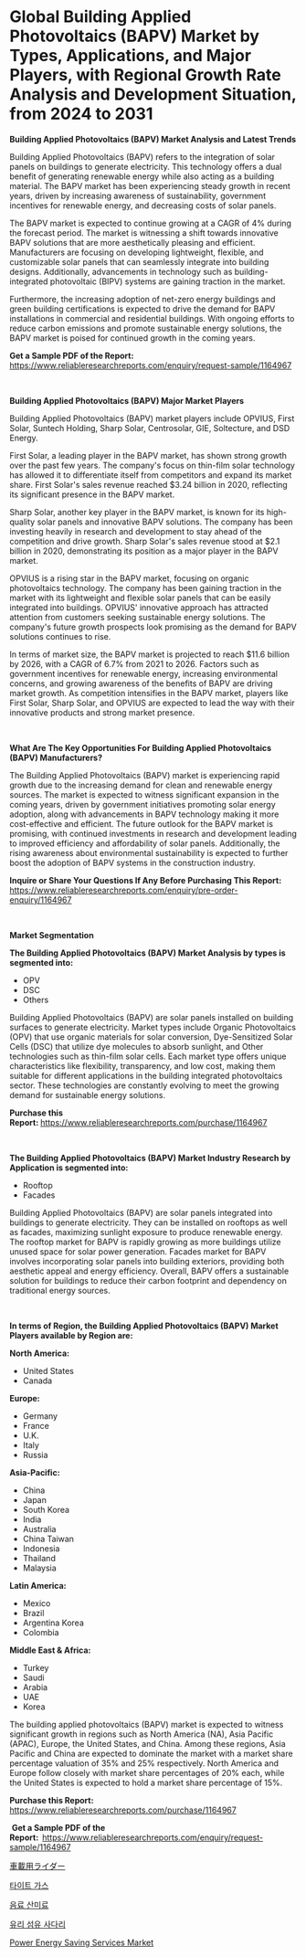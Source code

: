<p><h1>Global Building Applied Photovoltaics (BAPV) Market by Types, Applications, and Major Players, with Regional Growth Rate Analysis and Development Situation, from 2024 to 2031</h1></p><p><strong>Building Applied Photovoltaics (BAPV) Market Analysis and Latest Trends</strong></p>
<p><p>Building Applied Photovoltaics (BAPV) refers to the integration of solar panels on buildings to generate electricity. This technology offers a dual benefit of generating renewable energy while also acting as a building material. The BAPV market has been experiencing steady growth in recent years, driven by increasing awareness of sustainability, government incentives for renewable energy, and decreasing costs of solar panels.</p><p>The BAPV market is expected to continue growing at a CAGR of 4% during the forecast period. The market is witnessing a shift towards innovative BAPV solutions that are more aesthetically pleasing and efficient. Manufacturers are focusing on developing lightweight, flexible, and customizable solar panels that can seamlessly integrate into building designs. Additionally, advancements in technology such as building-integrated photovoltaic (BIPV) systems are gaining traction in the market.</p><p>Furthermore, the increasing adoption of net-zero energy buildings and green building certifications is expected to drive the demand for BAPV installations in commercial and residential buildings. With ongoing efforts to reduce carbon emissions and promote sustainable energy solutions, the BAPV market is poised for continued growth in the coming years.</p></p>
<p><strong>Get a Sample PDF of the Report:&nbsp;</strong> <a href="https://www.reliableresearchreports.com/enquiry/request-sample/1164967">https://www.reliableresearchreports.com/enquiry/request-sample/1164967</a></p>
<p>&nbsp;</p>
<p><strong>Building Applied Photovoltaics (BAPV) Major Market Players</strong></p>
<p><p>Building Applied Photovoltaics (BAPV) market players include OPVIUS, First Solar, Suntech Holding, Sharp Solar, Centrosolar, GIE, Soltecture, and DSD Energy. </p><p>First Solar, a leading player in the BAPV market, has shown strong growth over the past few years. The company's focus on thin-film solar technology has allowed it to differentiate itself from competitors and expand its market share. First Solar's sales revenue reached $3.24 billion in 2020, reflecting its significant presence in the BAPV market.</p><p>Sharp Solar, another key player in the BAPV market, is known for its high-quality solar panels and innovative BAPV solutions. The company has been investing heavily in research and development to stay ahead of the competition and drive growth. Sharp Solar's sales revenue stood at $2.1 billion in 2020, demonstrating its position as a major player in the BAPV market.</p><p>OPVIUS is a rising star in the BAPV market, focusing on organic photovoltaics technology. The company has been gaining traction in the market with its lightweight and flexible solar panels that can be easily integrated into buildings. OPVIUS' innovative approach has attracted attention from customers seeking sustainable energy solutions. The company's future growth prospects look promising as the demand for BAPV solutions continues to rise.</p><p>In terms of market size, the BAPV market is projected to reach $11.6 billion by 2026, with a CAGR of 6.7% from 2021 to 2026. Factors such as government incentives for renewable energy, increasing environmental concerns, and growing awareness of the benefits of BAPV are driving market growth. As competition intensifies in the BAPV market, players like First Solar, Sharp Solar, and OPVIUS are expected to lead the way with their innovative products and strong market presence.</p></p>
<p>&nbsp;</p>
<p><strong>What Are The Key Opportunities For Building Applied Photovoltaics (BAPV) Manufacturers?</strong></p>
<p><p>The Building Applied Photovoltaics (BAPV) market is experiencing rapid growth due to the increasing demand for clean and renewable energy sources. The market is expected to witness significant expansion in the coming years, driven by government initiatives promoting solar energy adoption, along with advancements in BAPV technology making it more cost-effective and efficient. The future outlook for the BAPV market is promising, with continued investments in research and development leading to improved efficiency and affordability of solar panels. Additionally, the rising awareness about environmental sustainability is expected to further boost the adoption of BAPV systems in the construction industry.</p></p>
<p><strong>Inquire or Share Your Questions If Any Before Purchasing This Report:</strong> <a href="https://www.reliableresearchreports.com/enquiry/pre-order-enquiry/1164967">https://www.reliableresearchreports.com/enquiry/pre-order-enquiry/1164967</a></p>
<p>&nbsp;</p>
<p><strong>Market Segmentation</strong></p>
<p><strong>The Building Applied Photovoltaics (BAPV) Market Analysis by types is segmented into:</strong></p>
<p><ul><li>OPV</li><li>DSC</li><li>Others</li></ul></p>
<p><p>Building Applied Photovoltaics (BAPV) are solar panels installed on building surfaces to generate electricity. Market types include Organic Photovoltaics (OPV) that use organic materials for solar conversion, Dye-Sensitized Solar Cells (DSC) that utilize dye molecules to absorb sunlight, and Other technologies such as thin-film solar cells. Each market type offers unique characteristics like flexibility, transparency, and low cost, making them suitable for different applications in the building integrated photovoltaics sector. These technologies are constantly evolving to meet the growing demand for sustainable energy solutions.</p></p>
<p><strong>Purchase this Report:&nbsp;</strong><a href="https://www.reliableresearchreports.com/purchase/1164967">https://www.reliableresearchreports.com/purchase/1164967</a></p>
<p>&nbsp;</p>
<p><strong>The Building Applied Photovoltaics (BAPV) Market Industry Research by Application is segmented into:</strong></p>
<p><ul><li>Rooftop</li><li>Facades</li></ul></p>
<p><p>Building Applied Photovoltaics (BAPV) are solar panels integrated into buildings to generate electricity. They can be installed on rooftops as well as facades, maximizing sunlight exposure to produce renewable energy. The rooftop market for BAPV is rapidly growing as more buildings utilize unused space for solar power generation. Facades market for BAPV involves incorporating solar panels into building exteriors, providing both aesthetic appeal and energy efficiency. Overall, BAPV offers a sustainable solution for buildings to reduce their carbon footprint and dependency on traditional energy sources.</p></p>
<p>&nbsp;</p>
<p><strong>In terms of Region, the Building Applied Photovoltaics (BAPV) Market Players available by Region are:</strong></p>
<p>
    <p> <strong> North America: </strong>
        <ul>
            <li>United States</li>
            <li>Canada</li>
        </ul>
        </p> 
    <p> <strong> Europe: </strong>
        <ul>
            <li>Germany</li>
            <li>France</li>
            <li>U.K.</li>
            <li>Italy</li>
            <li>Russia</li>
        </ul>
        </p> 
    <p> <strong> Asia-Pacific: </strong>
        <ul>
            <li>China</li>
            <li>Japan</li>
            <li>South Korea</li>
            <li>India</li>
            <li>Australia</li>
            <li>China Taiwan</li>
            <li>Indonesia</li>
            <li>Thailand</li>
            <li>Malaysia</li>
        </ul>
        </p> 
    <p> <strong> Latin America: </strong>
        <ul>
            <li>Mexico</li>
            <li>Brazil</li>
            <li>Argentina Korea</li>
            <li>Colombia</li>
        </ul>
        </p> 
    <p> <strong> Middle East & Africa: </strong>
        <ul>
            <li>Turkey</li>
            <li>Saudi</li>
            <li>Arabia</li>
            <li>UAE</li>
            <li>Korea</li>
        </ul>
    </p>
    </p>
<p><p>The building applied photovoltaics (BAPV) market is expected to witness significant growth in regions such as North America (NA), Asia Pacific (APAC), Europe, the United States, and China. Among these regions, Asia Pacific and China are expected to dominate the market with a market share percentage valuation of 35% and 25% respectively. North America and Europe follow closely with market share percentages of 20% each, while the United States is expected to hold a market share percentage of 15%.</p></p>
<p><strong>Purchase this Report: </strong><a href="https://www.reliableresearchreports.com/purchase/1164967">https://www.reliableresearchreports.com/purchase/1164967</a></p>
<p>&nbsp;<strong>Get a Sample PDF of the Report:&nbsp;&nbsp;</strong><a href="https://www.reliableresearchreports.com/enquiry/request-sample/1164967">https://www.reliableresearchreports.com/enquiry/request-sample/1164967</a></p>
<p><strong></strong></p>
<p><p><a href="https://medium.com/@rylanaufman56456/%E8%87%AA%E5%8B%95%E8%BB%8Alidar%E5%B8%82%E5%A0%B4%E8%A6%8F%E6%A8%A1%E3%81%AF-%E4%B8%96%E7%95%8C%E3%81%AE%E7%94%A3%E6%A5%AD%E3%81%AB%E3%81%8A%E3%81%91%E3%82%8B%E6%9C%80%E9%81%A9%E3%81%AA%E3%83%9E%E3%83%BC%E3%82%B1%E3%83%86%E3%82%A3%E3%83%B3%E3%82%B0%E3%83%81%E3%83%A3%E3%83%8D%E3%83%AB%E3%82%92%E6%98%8E%E3%82%89%E3%81%8B%E3%81%AB%E3%81%97%E3%81%BE%E3%81%99-d7101eaa547a">車載用ライダー</a></p><p><a href="https://medium.com/@ieremiapadurariu20221/%EA%B8%80%EB%A1%9C%EB%B2%8C-%ED%83%80%EC%9D%B4%ED%8A%B8-%EA%B0%80%EC%8A%A4-%EC%8B%9C%EC%9E%A5-%EA%B7%9C%EB%AA%A8-cagr-%ED%8A%B8%EB%A0%8C%EB%93%9C-2024-2030-6870739d4dbb">타이트 가스</a></p><p><a href="https://medium.com/@avramcornescu20221/%EC%9D%8C%EB%A3%8C-%EC%82%B0%EC%84%B1-%EC%A1%B0%EC%A0%88%EC%A0%9C-%EC%8B%9C%EC%9E%A5-%EB%B6%84%EC%84%9D-cagr-%EC%8B%9C%EC%9E%A5-%EC%84%B8%EB%B6%84%ED%99%94-%EB%B0%8F-%EC%84%B8%EA%B3%84-%EC%82%B0%EC%97%85-%EA%B0%9C%EC%9A%94-aa6dfa8a68ff">음료 산미료</a></p><p><a href="https://github.com/RichardLueilwitz787/Market-Research-Report-List-1/blob/main/909364615687.md">유리 섬유 사다리</a></p><p><a href="https://github.com/Sherrillcrooksxa8i18ucf2m/Market-Research-Report-List-1/blob/main/power-energy-saving-services-market.md">Power Energy Saving Services Market</a></p></p>
